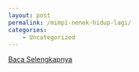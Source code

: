 ```yaml
---
layout: post
permalink: /mimpi-nenek-hidup-lagi/
categories:
    - Uncategorized
---
```


[Baca Selengkapnya](/03)